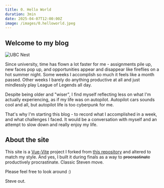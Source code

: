```yaml
---
title: 0. Hello World
duration: 3min
date: 2025-04-07T12:00:00Z
image: /images/0.helloworld.jpeg
---
```


## Welcome to my blog

![UBC Nest](/images/0.helloworld.jpeg)

Since university, time has flown a lot faster for me - assignments pile up, new faces pop up, and opportunities appear and disappear like fireflies on a hot summer night. Some weeks I accomplish so much it feels like a month passed. Other weeks I barely do anything productive at all and just mindlessly play League of Legends all day.

Despite being older and "wiser", I find myself reflecting less on what I'm actually experiencing, as if my life was on autopilot. Autopilot cars sounds cool and all, but autopilot life is too cyberpunk for me.

That's why I'm starting this blog - to record what I accomplished in a week, and what challenges I faced. It would be a conversation with myself and an attempt to slow down and really enjoy my life.

## About the site

This site is a [Vue-Vite](https://vite.dev) project I forked from [this repository](https://github.com/antfu/antfu.me) and altered to match my style. And yes, I built it during finals as a way to ~~procrastinate~~ productively procrastinate. Classic Steven move.

Please feel free to look around :)

Steve out.
